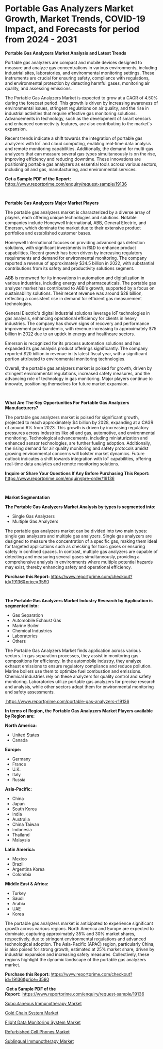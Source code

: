 <p><h1>Portable Gas Analyzers Market Growth, Market Trends, COVID-19 Impact, and Forecasts for period from 2024 - 2031</h1></p><p><strong>Portable Gas Analyzers Market Analysis and Latest Trends</strong></p>
<p><p>Portable gas analyzers are compact and mobile devices designed to measure and analyze gas concentrations in various environments, including industrial sites, laboratories, and environmental monitoring settings. These instruments are crucial for ensuring safety, compliance with regulations, and environmental protection by detecting harmful gases, monitoring air quality, and assessing emissions.</p><p>The Portable Gas Analyzers Market is expected to grow at a CAGR of 4.50% during the forecast period. This growth is driven by increasing awareness of environmental issues, stringent regulations on air quality, and the rise in industrial activities that require effective gas monitoring solutions. Advancements in technology, such as the development of smart sensors and enhanced connectivity features, are also contributing to the market's expansion.</p><p>Recent trends indicate a shift towards the integration of portable gas analyzers with IoT and cloud computing, enabling real-time data analysis and remote monitoring capabilities. Additionally, the demand for multi-gas analyzers that can measure several gas types simultaneously is on the rise, improving efficiency and reducing downtime. These innovations are positioning portable gas analyzers as essential tools across various sectors, including oil and gas, manufacturing, and environmental services.</p></p>
<p><strong>Get a Sample PDF of the Report:&nbsp;</strong> <a href="https://www.reportprime.com/enquiry/request-sample/19136?utm_campaign=1117&utm_medium=2&utm_source=Github&utm_content=ia&utm_term=22112024&utm_id=portable-gas-analyzers">https://www.reportprime.com/enquiry/request-sample/19136</a></p>
<p>&nbsp;</p>
<p><strong>Portable Gas Analyzers Major Market Players</strong></p>
<p><p>The portable gas analyzers market is characterized by a diverse array of players, each offering unique technologies and solutions. Notable companies include Honeywell International, ABB, General Electric, and Emerson, which dominate the market due to their extensive product portfolios and established customer bases.</p><p>Honeywell International focuses on providing advanced gas detection solutions, with significant investments in R&D to enhance product capabilities. Recent growth has been driven by increasing regulatory requirements and demand for environmental monitoring. The company reported a revenue of approximately $34.5 billion in 2022, with substantial contributions from its safety and productivity solutions segment.</p><p>ABB is renowned for its innovations in automation and digitalization in various industries, including energy and pharmaceuticals. The portable gas analyzer market has contributed to ABB's growth, supported by a focus on sustainability solutions. Their recent revenue was around $28 billion, reflecting a consistent rise in demand for efficient gas measurement technologies.</p><p>General Electric's digital industrial solutions leverage IoT technologies in gas analysis, enhancing operational efficiency for clients in heavy industries. The company has shown signs of recovery and performance improvement post-pandemic, with revenue increasing to approximately $75 billion in 2022 due to an uptick in energy and healthcare sectors.</p><p>Emerson is recognized for its process automation solutions and has expanded its gas analysis product offerings significantly. The company reported $20 billion in revenue in its latest fiscal year, with a significant portion attributed to environmental monitoring technologies.</p><p>Overall, the portable gas analyzers market is poised for growth, driven by stringent environmental regulations, increased safety measures, and the advancing role of technology in gas monitoring. Major players continue to innovate, positioning themselves for future market expansion.</p></p>
<p>&nbsp;</p>
<p><strong>What Are The Key Opportunities For Portable Gas Analyzers Manufacturers?</strong></p>
<p><p>The portable gas analyzers market is poised for significant growth, projected to reach approximately $4 billion by 2028, expanding at a CAGR of around 6% from 2023. This growth is driven by increasing regulatory pressures across industries like oil and gas, automotive, and environmental monitoring. Technological advancements, including miniaturization and enhanced sensor technologies, are further fueling adoption. Additionally, the rising demand for air quality monitoring and safety protocols amidst growing environmental concerns will bolster market dynamics. Future outlook indicates a shift towards integration with IoT capabilities, offering real-time data analytics and remote monitoring solutions.</p></p>
<p><strong>Inquire or Share Your Questions If Any Before Purchasing This Report:</strong> <a href="https://www.reportprime.com/enquiry/pre-order/19136?utm_campaign=1117&utm_medium=2&utm_source=Github&utm_content=ia&utm_term=22112024&utm_id=portable-gas-analyzers">https://www.reportprime.com/enquiry/pre-order/19136</a></p>
<p>&nbsp;</p>
<p><strong>Market Segmentation</strong></p>
<p><strong>The Portable Gas Analyzers Market Analysis by types is segmented into:</strong></p>
<p><ul><li>Single Gas Analyzers</li><li>Multiple Gas Analyzers</li></ul></p>
<p><p>The portable gas analyzers market can be divided into two main types: single gas analyzers and multiple gas analyzers. Single gas analyzers are designed to measure the concentration of a specific gas, making them ideal for targeted applications such as checking for toxic gases or ensuring safety in confined spaces. In contrast, multiple gas analyzers are capable of detecting and measuring several gases simultaneously, providing a comprehensive analysis in environments where multiple potential hazards may exist, thereby enhancing safety and operational efficiency.</p></p>
<p><strong>Purchase this Report:&nbsp;</strong><a href="https://www.reportprime.com/checkout?id=19136&price=3590&utm_campaign=1117&utm_medium=2&utm_source=Github&utm_content=ia&utm_term=22112024&utm_id=portable-gas-analyzers">https://www.reportprime.com/checkout?id=19136&price=3590</a></p>
<p>&nbsp;</p>
<p><strong>The Portable Gas Analyzers Market Industry Research by Application is segmented into:</strong></p>
<p><ul><li>Gas Separation</li><li>Automobile Exhaust Gas</li><li>Marine Boiler</li><li>Chemical Industries</li><li>Laboratories</li><li>Others</li></ul></p>
<p><p>The Portable Gas Analyzers Market finds application across various sectors. In gas separation processes, they assist in monitoring gas compositions for efficiency. In the automobile industry, they analyze exhaust emissions to ensure regulatory compliance and reduce pollution. Marine boilers use them to optimize fuel combustion and emissions. Chemical industries rely on these analyzers for quality control and safety monitoring. Laboratories utilize portable gas analyzers for precise research and analysis, while other sectors adopt them for environmental monitoring and safety assessments.</p></p>
<p><a href="https://www.reportprime.com/portable-gas-analyzers-r19136?utm_campaign=1117&utm_medium=2&utm_source=Github&utm_content=ia&utm_term=22112024&utm_id=portable-gas-analyzers">&nbsp;https://www.reportprime.com/portable-gas-analyzers-r19136</a></p>
<p><strong>In terms of Region, the Portable Gas Analyzers Market Players available by Region are:</strong></p>
<p>
    <p> <strong> North America: </strong>
        <ul>
            <li>United States</li>
            <li>Canada</li>
        </ul>
        </p> 
    <p> <strong> Europe: </strong>
        <ul>
            <li>Germany</li>
            <li>France</li>
            <li>U.K.</li>
            <li>Italy</li>
            <li>Russia</li>
        </ul>
        </p> 
    <p> <strong> Asia-Pacific: </strong>
        <ul>
            <li>China</li>
            <li>Japan</li>
            <li>South Korea</li>
            <li>India</li>
            <li>Australia</li>
            <li>China Taiwan</li>
            <li>Indonesia</li>
            <li>Thailand</li>
            <li>Malaysia</li>
        </ul>
        </p> 
    <p> <strong> Latin America: </strong>
        <ul>
            <li>Mexico</li>
            <li>Brazil</li>
            <li>Argentina Korea</li>
            <li>Colombia</li>
        </ul>
        </p> 
    <p> <strong> Middle East & Africa: </strong>
        <ul>
            <li>Turkey</li>
            <li>Saudi</li>
            <li>Arabia</li>
            <li>UAE</li>
            <li>Korea</li>
        </ul>
    </p>
    </p>
<p><p>The portable gas analyzers market is anticipated to experience significant growth across various regions. North America and Europe are expected to dominate, capturing approximately 35% and 30% market shares, respectively, due to stringent environmental regulations and advanced technological adoption. The Asia-Pacific (APAC) region, particularly China, is also poised for strong growth, estimated at 25% market share, driven by industrial expansion and increasing safety measures. Collectively, these regions highlight the dynamic landscape of the portable gas analyzers market.</p></p>
<p><strong>Purchase this Report: </strong><a href="https://www.reportprime.com/checkout?id=19136&price=3590&utm_campaign=1117&utm_medium=2&utm_source=Github&utm_content=ia&utm_term=22112024&utm_id=portable-gas-analyzers">https://www.reportprime.com/checkout?id=19136&price=3590</a></p>
<p>&nbsp;<strong>Get a Sample PDF of the Report:&nbsp;&nbsp;</strong><a href="https://www.reportprime.com/enquiry/request-sample/19136?utm_campaign=1117&utm_medium=2&utm_source=Github&utm_content=ia&utm_term=22112024&utm_id=portable-gas-analyzers">https://www.reportprime.com/enquiry/request-sample/19136</a></p>
<p><strong></strong></p>
<p><p><a href="https://www.linkedin.com/pulse/future-growth-revenue-analysis-subcutaneous-immunotherapy-oigce?utm_campaign=1117&utm_medium=2&utm_source=Github&utm_content=ia&utm_term=22112024&utm_id=portable-gas-analyzers">Subcutaneous Immunotherapy Market</a></p><p><a href="https://issuu.com/reportprime-2/docs/cold-chain-system-market-size-2030._1363e4922d8afa?utm_campaign=1117&utm_medium=2&utm_source=Github&utm_content=ia&utm_term=22112024&utm_id=portable-gas-analyzers">Cold Chain System Market</a></p><p><a href="https://issuu.com/reportprime-2/docs/flight-data-monitoring-system-marke_61b28a872bd289?utm_campaign=1117&utm_medium=2&utm_source=Github&utm_content=ia&utm_term=22112024&utm_id=portable-gas-analyzers">Flight Data Monitoring System Market</a></p><p><a href="https://www.linkedin.com/pulse/refurbished-cell-phones-market-size-2024-2031-reports-rise-d1uce?utm_campaign=1117&utm_medium=2&utm_source=Github&utm_content=ia&utm_term=22112024&utm_id=portable-gas-analyzers">Refurbished Cell Phones Market</a></p><p><a href="https://www.linkedin.com/pulse/global-sublingual-immunotherapy-market-analysis-2024-2031-5t16e?utm_campaign=1117&utm_medium=2&utm_source=Github&utm_content=ia&utm_term=22112024&utm_id=portable-gas-analyzers">Sublingual Immunotherapy Market</a></p></p>